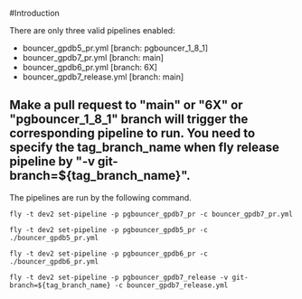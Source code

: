 #Introduction

There are only three valid pipelines enabled:

- bouncer_gpdb5_pr.yml [branch: pgbouncer_1_8_1]
- bouncer_gpdb7_pr.yml [branch: main]
- bouncer_gpdb6_pr.yml [branch: 6X]
- bouncer_gpdb7_release.yml [branch: main]

Make a pull request to **"main"** or **"6X"** or **"pgbouncer_1_8_1"** branch will trigger the corresponding pipeline to run.
You need to specify the tag_branch_name when fly release pipeline by "-v git-branch=${tag_branch_name}".
---

The pipelines are run by the following command.

`fly -t dev2 set-pipeline -p pgbouncer_gpdb7_pr -c bouncer_gpdb7_pr.yml`

`fly -t dev2 set-pipeline -p pgbouncer_gpdb5_pr -c ./bouncer_gpdb5_pr.yml`

`fly -t dev2 set-pipeline -p pgbouncer_gpdb6_pr -c ./bouncer_gpdb6_pr.yml`

`fly -t dev2 set-pipeline -p pgbouncer_gpdb7_release -v git-branch=${tag_branch_name} -c bouncer_gpdb7_release.yml`
